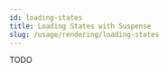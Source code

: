 ```yaml
---
id: loading-states
title: Loading States with Suspense
slug: /usage/rendering/loading-states
---
```

TODO
